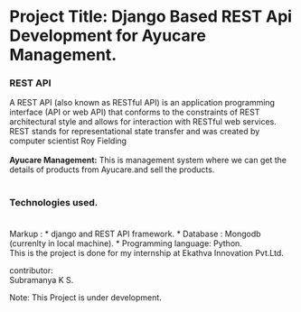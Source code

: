 # Project Title: Django Based REST Api Development for Ayucare Management.

### REST API
A REST API (also known as RESTful API) is an application programming interface (API or web API) that conforms to the constraints of REST architectural style and allows for interaction with RESTful web services. REST stands for representational state transfer and was created by computer scientist Roy Fielding<br><br>
<b>Ayucare Management:</b> This is management system where we can get the details of products from Ayucare.and sell the products.<br><br>

### Technologies used.<br><br>
Markup : * django and REST API framework.
        * Database : Mongodb (currenlty in local machine).
        * Programming language: Python.
        <br>
This is the project is done for my internship at Ekathva Innovation Pvt.Ltd.<br>

contributor:<br>
Subramanya K S.<br>

Note: This Project is under development. <br>
